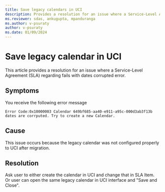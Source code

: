 ```yaml
---
title: Save legacy calendars in UCI
description: Provides a resolution for an issue where a Service-Level Agreement (SLA) regarding fails with dates corrupted error.
ms.reviewer: sdas, ankugupta, mpanduranga
ms.author: v-psuraty
author: v-psuraty
ms.date: 01/09/2024
---
```

# Save legacy calendar in UCI

This article provides a resolution for an issue where a Service-Level Agreement (SLA) regarding fails with dates corrupted error.

## Symptoms

You receive the following error message

`Error Code:0x10000003 Calendar 649bf685-aa40-e911-a95c-000d3ab3f13b dates are corrputed. Try to create a new Calendar.`

## Cause

This issue occurs because the legacy calendar was not configured properly to UCI after migration.

## Resolution

Ask user to either create the calendar in UCI and change that in SLA Item. Or user can open the same legacy calendar in UCI interface and "Save and Close".

